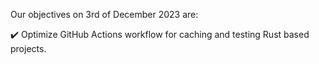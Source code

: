 Our objectives on 3rd of December 2023 are:

:heavy_check_mark: Optimize GitHub Actions workflow for caching and testing Rust based projects.
